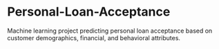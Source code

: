 # Personal-Loan-Acceptance
Machine learning project predicting personal loan acceptance based on customer demographics, financial, and behavioral attributes.
